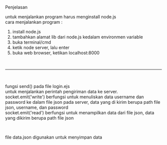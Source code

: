 Penjelasan <br>

untuk menjalankan program harus menginstall node.js <br>
cara menjalankan program : <br>
<ol>
	<li>install node.js</li>
	<li>tambahkan alamat lib dari node.js kedalam environmen variable</li>
	<li>buka terminal/cmd</li>
	<li>ketik node server, lalu enter</li>
	<li>buka web browser, ketikan localhost:8000</li>
</ol>

<br><hr><br>

fungsi send() pada file login.ejs <br>
untuk menjalankan perintah pengiriman data ke server. <br>
socket.emit('write') berfungsi untuk menuliskan data username dan password ke dalam file json pada server, data yang di kirim berupa path file json, username, dan password <br>
socket.emit('read') berfungsi untuk menampilkan data dari file json, data yang dikirim berupa path file json <br>

<br>

file data.json digunakan untuk menyimpan data <br>